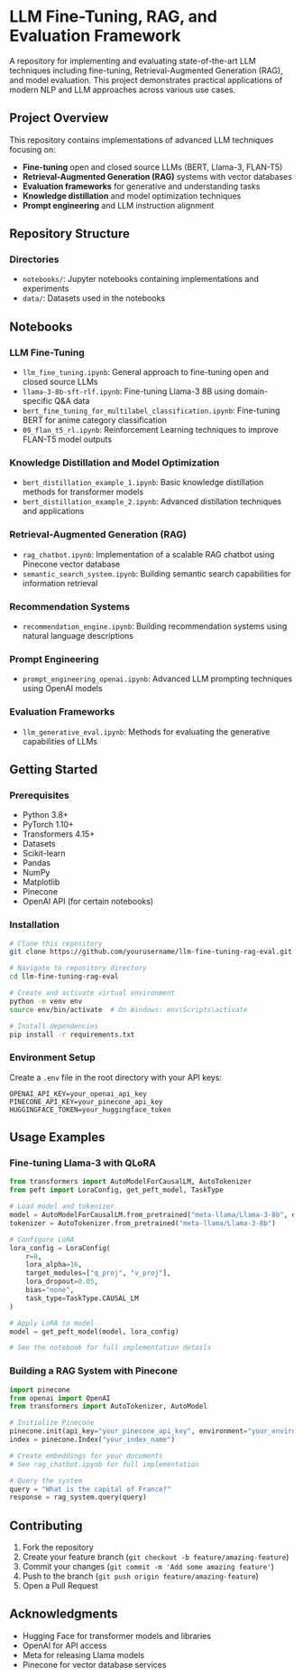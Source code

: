 # LLM Fine-Tuning, RAG, and Evaluation Framework

A  repository for implementing and evaluating state-of-the-art LLM techniques including fine-tuning, Retrieval-Augmented Generation (RAG), and model evaluation. This project demonstrates practical applications of modern NLP and LLM approaches across various use cases.

## Project Overview

This repository contains implementations of advanced LLM techniques focusing on:

- **Fine-tuning** open and closed source LLMs (BERT, Llama-3, FLAN-T5)
- **Retrieval-Augmented Generation (RAG)** systems with vector databases
- **Evaluation frameworks** for generative and understanding tasks
- **Knowledge distillation** and model optimization techniques
- **Prompt engineering** and LLM instruction alignment

## Repository Structure

### Directories
* `notebooks/`: Jupyter notebooks containing implementations and experiments
* `data/`: Datasets used in the notebooks

## Notebooks

### LLM Fine-Tuning

* `llm_fine_tuning.ipynb`: General approach to fine-tuning open and closed source LLMs
* `llama-3-8b-sft-rlf.ipynb`: Fine-tuning Llama-3 8B using domain-specific Q&A data
* `bert_fine_tuning_for_multilabel_classification.ipynb`: Fine-tuning BERT for anime category classification
* `09_flan_t5_rl.ipynb`: Reinforcement Learning techniques to improve FLAN-T5 model outputs

### Knowledge Distillation and Model Optimization

* `bert_distillation_example_1.ipynb`: Basic knowledge distillation methods for transformer models
* `bert_distillation_example_2.ipynb`: Advanced distillation techniques and applications

### Retrieval-Augmented Generation (RAG)

* `rag_chatbot.ipynb`: Implementation of a scalable RAG chatbot using Pinecone vector database
* `semantic_search_system.ipynb`: Building semantic search capabilities for information retrieval

### Recommendation Systems

* `recommendation_engine.ipynb`: Building recommendation systems using natural language descriptions

### Prompt Engineering

* `prompt_engineering_openai.ipynb`: Advanced LLM prompting techniques using OpenAI models

### Evaluation Frameworks

* `llm_generative_eval.ipynb`: Methods for evaluating the generative capabilities of LLMs

## Getting Started

### Prerequisites

- Python 3.8+
- PyTorch 1.10+
- Transformers 4.15+
- Datasets
- Scikit-learn
- Pandas
- NumPy
- Matplotlib
- Pinecone
- OpenAI API (for certain notebooks)

### Installation

```bash
# Clone this repository
git clone https://github.com/yourusername/llm-fine-tuning-rag-eval.git

# Navigate to repository directory
cd llm-fine-tuning-rag-eval

# Create and activate virtual environment
python -m venv env
source env/bin/activate  # On Windows: env\Scripts\activate

# Install dependencies
pip install -r requirements.txt
```

### Environment Setup

Create a `.env` file in the root directory with your API keys:

```
OPENAI_API_KEY=your_openai_api_key
PINECONE_API_KEY=your_pinecone_api_key
HUGGINGFACE_TOKEN=your_huggingface_token
```

## Usage Examples

### Fine-tuning Llama-3 with QLoRA

```python
from transformers import AutoModelForCausalLM, AutoTokenizer
from peft import LoraConfig, get_peft_model, TaskType

# Load model and tokenizer
model = AutoModelForCausalLM.from_pretrained("meta-llama/Llama-3-8b", device_map="auto")
tokenizer = AutoTokenizer.from_pretrained("meta-llama/Llama-3-8b")

# Configure LoRA
lora_config = LoraConfig(
    r=8,
    lora_alpha=16,
    target_modules=["q_proj", "v_proj"],
    lora_dropout=0.05,
    bias="none",
    task_type=TaskType.CAUSAL_LM
)

# Apply LoRA to model
model = get_peft_model(model, lora_config)

# See the notebook for full implementation details
```

### Building a RAG System with Pinecone

```python
import pinecone
from openai import OpenAI
from transformers import AutoTokenizer, AutoModel

# Initialize Pinecone
pinecone.init(api_key="your_pinecone_api_key", environment="your_environment")
index = pinecone.Index("your_index_name")

# Create embeddings for your documents
# See rag_chatbot.ipynb for full implementation

# Query the system
query = "What is the capital of France?"
response = rag_system.query(query)
```

## Contributing

1. Fork the repository
2. Create your feature branch (`git checkout -b feature/amazing-feature`)
3. Commit your changes (`git commit -m 'Add some amazing feature'`)
4. Push to the branch (`git push origin feature/amazing-feature`)
5. Open a Pull Request


## Acknowledgments

* Hugging Face for transformer models and libraries
* OpenAI for API access
* Meta for releasing Llama models
* Pinecone for vector database services
